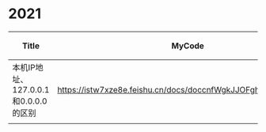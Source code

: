 # 2021



| Title                                | MyCode                                                       | Week    | 序号 |
| ------------------------------------ | ------------------------------------------------------------ | ------- | ---- |
| 本机IP地址、127.0.0.1和0.0.0.0的区别 | https://istw7xze8e.feishu.cn/docs/doccnfWgkJJOFghl2X35WMsSlRh | ✅week19 | 001  |
|                                      |                                                              |         |      |


